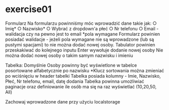 # exercise01

Formularz
	Na formularzu powinniśmy móc wprowadzić dane takie jak:
		○ Imię*
		○ Nazwisko*
		○ Wybrać z dropdown'a płeć
		○ Nr telefonu
		○ Email - walidacja czy na pewno jest to email
	*pola wymagane
	Formularz powinien posiadać walidacje - jeżeli pola wymagane nie są wprowadzone (lub są pustymi spacjami) to nie można dodać nowej osoby.
	Tabulator powinien przeskakiwać do kolejnego inputu
	Enter wywołuje dodanie nowej osoby
	Nie można dodać nowej osoby o takim samym nazwisku i imieniu
	
Tabelka:
	Domyślnie Osoby powinny być wyświetlone w tabelce posortowane alfabetycznie po nazwisku
	*Klucz sortowania można zmieniać po wciśnięciu w header tabelki
	Tabelka posiada kolumny - Imie, Nazwisko, Płeć, Nr telefonu, email, datę dodania
	Tabelka powinna umożliwiać paginacje oraz definiowanie ile osób ma się na raz wyświetlać (10,20,50, All)
	
	
Zachowaj wprowadzone dane przy użyciu localstorage

